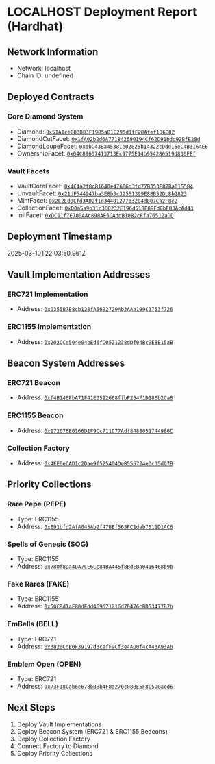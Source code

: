 # LOCALHOST Deployment Report (Hardhat)

## Network Information
- Network: localhost
- Chain ID: undefined

## Deployed Contracts

### Core Diamond System
- Diamond: [`0x51A1ceB83B83F1985a81C295d1fF28Afef186E02`](https://scan.merlinchain.io/address/0x51A1ceB83B83F1985a81C295d1fF28Afef186E02)
- DiamondCutFacet: [`0x1fA02b2d6A771842690194Cf62D91bdd92BfE28d`](https://scan.merlinchain.io/address/0x1fA02b2d6A771842690194Cf62D91bdd92BfE28d)
- DiamondLoupeFacet: [`0xdbC43Ba45381e02825b14322cDdd15eC4B3164E6`](https://scan.merlinchain.io/address/0xdbC43Ba45381e02825b14322cDdd15eC4B3164E6)
- OwnershipFacet: [`0x04C89607413713Ec9775E14b954286519d836FEf`](https://scan.merlinchain.io/address/0x04C89607413713Ec9775E14b954286519d836FEf)

### Vault Facets
- VaultCoreFacet: [`0x4C4a2f8c81640e47606d3fd77B353E87Ba015584`](https://scan.merlinchain.io/address/0x4C4a2f8c81640e47606d3fd77B353E87Ba015584)
- UnvaultFacet: [`0x21dF544947ba3E8b3c32561399E88B52Dc8b2823`](https://scan.merlinchain.io/address/0x21dF544947ba3E8b3c32561399E88B52Dc8b2823)
- MintFacet: [`0x2E2Ed0Cfd3AD2f1d34481277b3204d807Ca2F8c2`](https://scan.merlinchain.io/address/0x2E2Ed0Cfd3AD2f1d34481277b3204d807Ca2F8c2)
- CollectionFacet: [`0xD8a5a9b31c3C0232E196d518E89Fd8bF83AcAd43`](https://scan.merlinchain.io/address/0xD8a5a9b31c3C0232E196d518E89Fd8bF83AcAd43)
- InitFacet: [`0xDC11f7E700A4c898AE5CAddB1082cFfa76512aDD`](https://scan.merlinchain.io/address/0xDC11f7E700A4c898AE5CAddB1082cFfa76512aDD)

## Deployment Timestamp
2025-03-10T22:03:50.961Z

## Vault Implementation Addresses

### ERC721 Implementation
- Address: [`0x0355B7B8cb128fA5692729Ab3AAa199C1753f726`](https://scan.merlinchain.io/address/0x0355B7B8cb128fA5692729Ab3AAa199C1753f726)

### ERC1155 Implementation
- Address: [`0x202CCe504e04bEd6fC0521238dDf04Bc9E8E15aB`](https://scan.merlinchain.io/address/0x202CCe504e04bEd6fC0521238dDf04Bc9E8E15aB)

## Beacon System Addresses

### ERC721 Beacon
- Address: [`0xf4B146FbA71F41E0592668ffbF264F1D186b2Ca8`](https://scan.merlinchain.io/address/0xf4B146FbA71F41E0592668ffbF264F1D186b2Ca8)

### ERC1155 Beacon
- Address: [`0x172076E0166D1F9Cc711C77Adf8488051744980C`](https://scan.merlinchain.io/address/0x172076E0166D1F9Cc711C77Adf8488051744980C)

### Collection Factory
- Address: [`0x4EE6eCAD1c2Dae9f525404De8555724e3c35d07B`](https://scan.merlinchain.io/address/0x4EE6eCAD1c2Dae9f525404De8555724e3c35d07B)

## Priority Collections

### Rare Pepe (PEPE)
- Type: ERC1155
- Address: [`0xE91bfd2AfA045Ab2f47BEf565FC1deb7511D1AC6`](https://scan.merlinchain.io/address/0xE91bfd2AfA045Ab2f47BEf565FC1deb7511D1AC6)

### Spells of Genesis (SOG)
- Type: ERC1155
- Address: [`0x780f8Da4DA7CE6Ce84BA445f8BdEBa0416468b9b`](https://scan.merlinchain.io/address/0x780f8Da4DA7CE6Ce84BA445f8BdEBa0416468b9b)

### Fake Rares (FAKE)
- Type: ERC1155
- Address: [`0x50CBd1aF80dEdd469671216d70476cBD53477B7b`](https://scan.merlinchain.io/address/0x50CBd1aF80dEdd469671216d70476cBD53477B7b)

### EmBells (BELL)
- Type: ERC721
- Address: [`0x3820CdE0F39197d3cefF9Cf3e4AD0f4cA43A93Ab`](https://scan.merlinchain.io/address/0x3820CdE0F39197d3cefF9Cf3e4AD0f4cA43A93Ab)

### Emblem Open (OPEN)
- Type: ERC721
- Address: [`0x73F18Cab6e678bBBb4F8a270c08BE5F8C5D0acd6`](https://scan.merlinchain.io/address/0x73F18Cab6e678bBBb4F8a270c08BE5F8C5D0acd6)

## Next Steps
1. Deploy Vault Implementations
2. Deploy Beacon System (ERC721 & ERC1155 Beacons)
3. Deploy Collection Factory
4. Connect Factory to Diamond
5. Deploy Priority Collections
